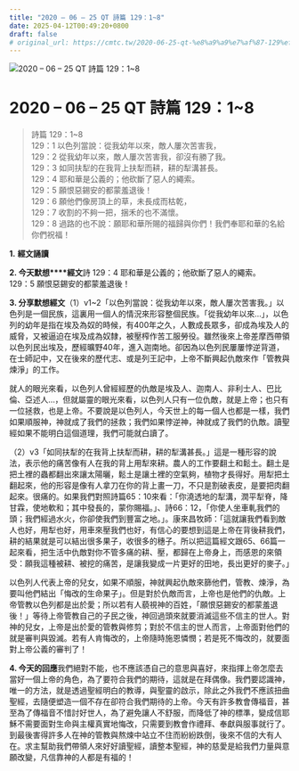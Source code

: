 ```yaml
---
title: "2020 – 06 – 25 QT 詩篇 129：1~8"
date: 2025-04-12T00:49:20+0800
draft: false
# original_url: https://cmtc.tw/2020-06-25-qt-%e8%a9%a9%e7%af%87-129%ef%bc%9a18
---
```


![2020 – 06 – 25 QT 詩篇 129：1\~8](/images/qt.jpg   "2020 – 06 – 25 QT 詩篇 129：1\~8")

# 2020 – 06 – 25 QT 詩篇 129：1\~8

> 詩篇 129：1\~8  
> 129：1 以色列當說：從我幼年以來，敵人屢次苦害我，  
> 129：2 從我幼年以來，敵人屢次苦害我，卻沒有勝了我。  
> 129：3 如同扶犁的在我背上扶犁而耕，耕的犁溝甚長。  
> 129：4 耶和華是公義的；他砍斷了惡人的繩索。  
> 129：5 願恨惡錫安的都蒙羞退後！  
> 129：6 願他們像房頂上的草，未長成而枯乾，  
> 129：7 收割的不夠一把，捆禾的也不滿懷。  
> 129：8 過路的也不說：願耶和華所賜的福歸與你們！我們奉耶和華的名給你們祝福！

**1.** **經文誦讀**

**2. 今天默想****經文**詩 129：4 耶和華是公義的；他砍斷了惡人的繩索。  
129：5 願恨惡錫安的都蒙羞退後！

**3. 分享默想經文**（1）v1\~2「以色列當說：從我幼年以來，敵人屢次苦害我。」以色列是一個民族，這裏用一個人的情況來形容整個民族。「從我幼年以來…」，以色列的幼年是指在埃及為奴的時候，有400年之久，人數成長眾多，卻成為埃及人的威脅，又被逼迫在埃及成為奴隸，被壓榨作苦工服勞役。雖然後來上帝差摩西帶領以色列民出埃及，歷經曠野40年，進入迦南地。卻因為以色列民屢屢悖逆背道，在士師記中，又在後來的歷代志、或是列王記中，上帝不斷興起仇敵來作「管教與煉淨」的工作。

就人的眼光來看，以色列人曾經經歷的仇敵是埃及人、迦南人、非利士人、巴比倫、亞述人…，但就屬靈的眼光來看，以色列人只有一位仇敵，就是上帝；也只有一位拯救，也是上帝。不要說是以色列人，今天世上的每一個人也都是一樣，我們如果順服神，神就成了我們的拯救；我們如果悖逆神，神就成了我們的仇敵。讀聖經如果不能明白這個道理，我們可能就白讀了。

（2）v3「如同扶犁的在我背上扶犁而耕，耕的犁溝甚長。」這是一種形容的說法，表示他的痛苦像有人在我的背上用犁來耕。農人的工作要翻土和鬆土。翻土是把土裡的蟲都翻出來讓太陽曬，鬆土是讓土裡的空氣夠，植物才長得好。用犁把土翻起來，他的形容是像有人拿刀在你的背上畫一刀，不只是割破表皮，是要把肉翻起來。很痛的。如果我們對照詩篇65：10來看：「你澆透地的犁溝，潤平犁脊，降甘霖，使地軟和；其中發長的，蒙你賜福。」、詩66：12，「你使人坐車軋我們的頭；我們經過水火，你卻使我們到豐富之地。」。康來昌牧師：「這就讓我們看到敵人也好，用犁也好，用車來壓我們也好，有信心的要想到這是上帝在背後耕我們，耕的結果就是可以結出很多果子，收很多的穗子。所以把這篇經文跟65、66篇一起來看，把生活中仇敵對你不管多痛的耕、壓，都歸在上帝身上，而感恩的來領受：願我這種被耕、被挖的痛苦，是讓我變成一片更好的田地，長出更好的麥子。」

以色列人代表上帝的兒女，如果不順服，神就興起仇敵來篩他們，管教、煉淨，為要叫他們結出「悔改的生命果子」。但是對於仇敵而言，上帝也是他們的仇敵。上帝管教以色列都是出於愛；所以若有人藐視神的百姓，「願恨惡錫安的都蒙羞退後！」等待上帝管教自己的子民之後，神回過頭來就要消滅這些不信主的世人。對神的兒女，上帝是出於愛的管教與修剪；對於不信主的世人而言，上帝面對他們的就是審判與毀滅。若有人肯悔改的，上帝隨時施恩憐憫；若是死不悔改的，就要面對上帝公義的審判了！

**4. 今天的回應**我們絕對不能，也不應該憑自己的意思與喜好，來指揮上帝怎麼去當好一個上帝的角色，為了要符合我們的期待，這就是在拜偶像。我們要認識神，唯一的方法，就是透過聖經明白的教導，與聖靈的啟示，除此之外我們不應該扭曲聖經，去隨便塑造一個不存在卻符合我們期待的上帝。今天有許多教會傳福音，甚至為了傳福音不惜討好世人，為了避免讓人不舒服，而降低了神的標準，變成信耶穌不需要面對生命與主權真實地悔改，只需要到教會作禮拜、奉獻與服事就行了。到最後害得許多人在神的管教與熬煉中站立不住而紛紛跌倒，後來不信的大有人在。求主幫助我們帶領人來好好讀聖經，讀整本聖經，神的慈愛是給我們力量與意願改變，凡信靠神的人都是有福的！